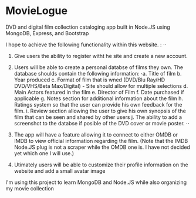 # MovieLogue
DVD and digital film collection cataloging app built in Node.JS using MongoDB, Express, and Bootstrap



I hope to achieve the following functionality within this website. : 
⋅⋅
1. Give users the ability to register witht he site and create a new account. 

2. Users will be able to create a personal databse of films they own. The database shoulds contain the following information:
  ⋅a. Title of film
  b. Year produced
  c. Format of film that is wned (DVD/Blu Ray/HD DVD/VHS/Beta Max/Digital) - Site should allow for multiple selections
  d. Main Actors featured in the film
  e. Director of Film
  f. Date purchased if applicable
  g. Notes section for additional information about the film
  h. Ratings system so that the user can provide his own feedback for the film. 
  i. Review section allowing the user to give his own synopsis of the film that can be seen and shared by other users
  j. The ability to add a screenshot to the databse if posible of the DVD cover or movie poster. 
⋅⋅
3. The app will have a feature allowing it to connect to either OMDB or IMDB to view official information regarding the film. (Note that the IMDB Node.JS plug is not a scraper while the OMDB one is. I have not decided yet which one I will use.) 

4. Utimately users will be able to customize their profile information on the website and add a small avatar image


I'm using this project to learn MongoDB and Node.JS while also organizing my movie collection

